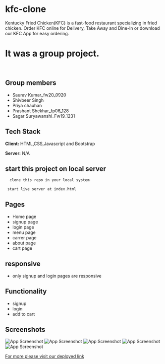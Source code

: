 # kfc-clone

Kentucky Fried Chicken(KFC) is a fast-food restaurant specializing in fried chicken. Order KFC online for Delivery, Take Away and Dine-In or download our KFC App for easy ordering.


<h1>It was a group project.</h1>
<br/>

## Group members

- Saurav Kumar_fw20_0920
- Shivbeer Singh
- Priya chauhan
- Prashant Shekhar_fp06_128
- Sagar Suryawanshi_Fw19_1231 


## Tech Stack

**Client:** HTML,CSS,Javascript and Bootstrap

**Server:** N/A

## start this project on local server

```bash
  clone this repo in your local system
```

```bash
 start live server at index.html
```

## Pages

- Home page
- signup page 
- login page
- menu page
- carrer page
- about page
- cart page

## responsive

- only signup and login pages are responsive

## Functionality

- signup
- login
- add to cart

## Screenshots

![App Screenshot](https://user-images.githubusercontent.com/104342116/221122025-9b1ba12c-8952-4328-ad34-dc2fa09457c3.png)
![App Screenshot](https://user-images.githubusercontent.com/104342116/221122201-ed22d93c-d89b-4c0d-af31-6bcac1300514.png)
![App Screenshot](https://user-images.githubusercontent.com/104342116/221122370-a4fff510-0db3-4b45-a9f1-3282538c5155.png)
![App Screenshot](https://user-images.githubusercontent.com/104342116/221122503-63242824-5c16-49c5-9043-8b4008cec8c1.png)
![App Screenshot](https://user-images.githubusercontent.com/104342116/221122732-2429bbbd-6aec-416c-a4bd-ada1dce552a4.png)

<a href="https://kfc-clone-saurav02022.netlify.app/">For more please visit our deployed link</a>

